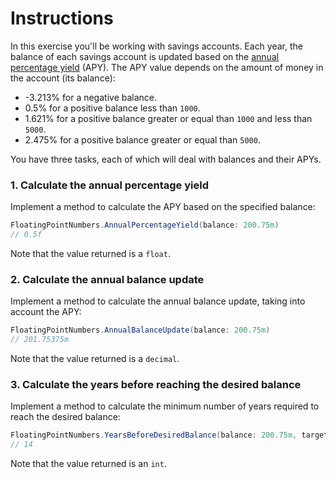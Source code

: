 # Instructions

In this exercise you'll be working with savings accounts. Each year, the balance of each savings account is updated based on the [annual percentage yield][wikipedia-annual_percentage_yield] (APY). The APY value depends on the amount of money in the account (its balance):

- -3.213% for a negative balance.
- 0.5% for a positive balance less than `1000`.
- 1.621% for a positive balance greater or equal than `1000` and less than `5000`.
- 2.475% for a positive balance greater or equal than `5000`.

You have three tasks, each of which will deal with balances and their APYs.

### 1. Calculate the annual percentage yield

Implement a method to calculate the APY based on the specified balance:

```csharp
FloatingPointNumbers.AnnualPercentageYield(balance: 200.75m)
// 0.5f
```

Note that the value returned is a `float`.

### 2. Calculate the annual balance update

Implement a method to calculate the annual balance update, taking into account the APY:

```csharp
FloatingPointNumbers.AnnualBalanceUpdate(balance: 200.75m)
// 201.75375m
```

Note that the value returned is a `decimal`.

### 3. Calculate the years before reaching the desired balance

Implement a method to calculate the minimum number of years required to reach the desired balance:

```csharp
FloatingPointNumbers.YearsBeforeDesiredBalance(balance: 200.75m, targetBalance: 214.88m)
// 14
```

Note that the value returned is an `int`.

[wikipedia-annual_percentage_yield]: https://en.wikipedia.org/wiki/Annual_percentage_yield
